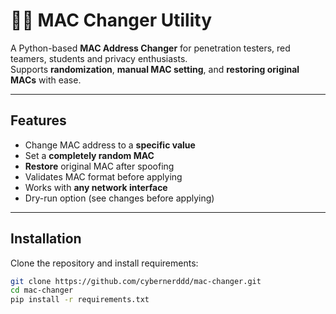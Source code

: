 # 🕵️‍♂️ MAC Changer Utility

A Python-based **MAC Address Changer** for penetration testers, red teamers, students and privacy enthusiasts.  
Supports **randomization**, **manual MAC setting**, and **restoring original MACs** with ease.  

---

##  Features

-  Change MAC address to a **specific value**
-  Set a **completely random MAC**
-  **Restore** original MAC after spoofing
-  Validates MAC format before applying
-  Works with **any network interface**
-  Dry-run option (see changes before applying)

---

##  Installation

Clone the repository and install requirements:

```bash
git clone https://github.com/cybernerddd/mac-changer.git
cd mac-changer
pip install -r requirements.txt
